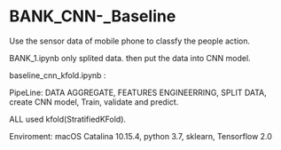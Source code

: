 # BANK_CNN-_Baseline

Use the sensor data of mobile phone to classfy the people action.

BANK_1.ipynb only splited data. then put the data into CNN model.

baseline_cnn_kfold.ipynb :

PipeLine: DATA AGGREGATE, FEATURES ENGINEERRING, SPLIT DATA,  create CNN model, Train, validate and predict.

ALL used kfold(StratifiedKFold).

Enviroment: macOS Catalina 10.15.4, python 3.7, sklearn, Tensorflow 2.0
